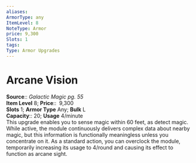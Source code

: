 ```yaml
---
aliases: 
ArmorType: any
ItemLevel: 8
NoteType: Armor
price: 9,300
Slots: 1
tags: 
Type: Armor Upgrades
---
```


# Arcane Vision

**Source**:: _Galactic Magic pg. 55_  
**Item Level** 8;
**Price**::  9,300  
**Slots** 1; **Armor Type** Any; **Bulk** L  
**Capacity**:: 20; **Usage** 4/minute  
This upgrade enables you to sense magic within 60 feet, as detect magic. While active, the module continuously delivers complex data about nearby magic, but this information is functionally meaningless unless you concentrate on it. As a standard action, you can overclock the module, temporarily increasing its usage to 4/round and causing its effect to function as arcane sight.
